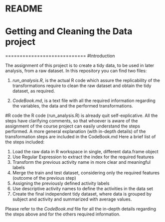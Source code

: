 README 
============================
Getting and Cleaning the Data project
============================
============================
#Introduction

The assignment of this project is to create a tidy data, to be used in later analysis, from a raw dataset.
In this repository you can find two files:

1. *run_analysis.R*, is the actual R code which assure the replicability of the transformations require to clean the raw dataset and obtain the tidy dataset, as required.

2. *CodeBook.md*, is a text file with all the required information regarding the variables, the data and the performed transformations.

#R code
the R code (run_analysis.R) is already quit self-explicative. All the steps have clarifying comments, so that whoever is aware of the assignment of the course project can easily understand the steps performed.
A more general explanation (with in-depth details) of the transformation steps are included in the CodeBook.md
Here a brief list of the steps included:

1. Load the raw data in R workspace in single, different data.frame object
1. Use Regular Expression to extract the index for the required features
1. Transform the previous activity name in more clear and meaningful labels
1. Merge the train and test dataset, considering only the required features (outcome of the previous step)
1. Assigning the previously defined activity labels
1. Use descriptive activity names to define the activities in the data set
1. Create the final independent tidy dataset, where data is grouped by subject and activity and summarized with average values.

Please refer to the *CodeBook.md* file for all the in-depth details regarding the steps above and for the others required information.